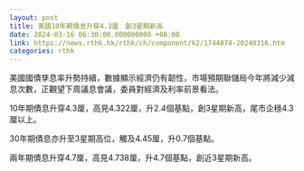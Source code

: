 ```yaml
---
layout: post
title: 美國10年期債息升穿4.3厘　創3星期新高
date: 2024-03-16 06:30:00.000000000 +08:00
link: https://news.rthk.hk/rthk/ch/component/k2/1744874-20240316.htm
categories: rthk
---
```


美國國債孳息率升勢持續，數據顯示經濟仍有韌性，市場預期聯儲局今年將減少減息次數，正觀望下周議息會議，委員對經濟及利率前景看法。

10年期債息升穿4.3厘，高見4.322厘，升2.4個基點，創3星期新高，尾市企穩4.3厘以上。

30年期債息亦升至3星期高位，觸及4.45厘，升0.7個基點。

兩年期債息升穿4.7厘，高見4.738厘，升4.7個基點，創近3星期新高。
